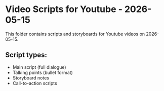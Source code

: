 # Video Scripts for Youtube - 2026-05-15

This folder contains scripts and storyboards for Youtube videos on 2026-05-15.

## Script types:
- Main script (full dialogue)
- Talking points (bullet format)
- Storyboard notes
- Call-to-action scripts
